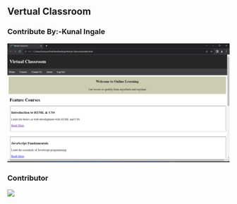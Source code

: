 ## Vertual  Classroom

### Contribute By:-Kunal Ingale


![](./image/Vertual-Classroom%201.png)



### Contributor

<a href="https://github.com/kunaldec022002/Vertual-Classroom/graphs/contributors">
  <img src="https://contrib.rocks/image?repo=kunaldec022002/Vertual-Classroom" />
</a>


